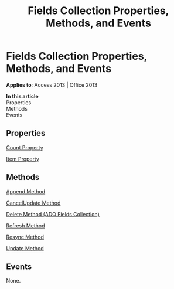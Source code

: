 ﻿---
title: Fields Collection Properties, Methods, and Events
TOCTitle: Fields Collection Properties, Methods, and Events
ms:assetid: 9b471249-e5d1-990d-fb7c-d830848d65ff
ms:mtpsurl: https://msdn.microsoft.com/library/JJ249706(v=office.15)
ms:contentKeyID: 48546566
ms.date: 09/18/2015
mtps_version: v=office.15
---

# Fields Collection Properties, Methods, and Events


**Applies to**: Access 2013 | Office 2013

**In this article**  
Properties  
Methods  
Events  

## Properties

[Count Property](count-property-ado.md)

[Item Property](item-property-ado.md)

## Methods

[Append Method](append-method-ado.md)

[CancelUpdate Method](cancelupdate-method-ado.md)

[Delete Method (ADO Fields Collection)](delete-method-ado-fields-collection.md)

[Refresh Method](refresh-method-ado.md)

[Resync Method](resync-method-ado.md)

[Update Method](update-method-ado.md)

## Events

None.

